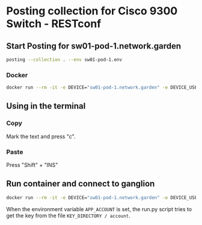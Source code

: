 # Posting collection for Cisco 9300 Switch - RESTconf


## Start Posting for sw01-pod-1.network.garden

```bash
posting --collection . --env sw01-pod-1.env
```

### Docker

```bash
docker run --rm -it -e DEVICE="sw01-pod-1.network.garden" -e DEVICE_USER="ins" -e DEVICE_PASSWORD="REPLACE_WITH_PASSWORD" ghcr.io/ubaumann/cn_posting_collection:main posting --collection . --env .env
```

## Using in the terminal

### Copy

Mark the text and press "c".

### Paste

Press "Shift" + "INS"


## Run container and connect to ganglion

```bash
docker run --rm -it -e DEVICE="sw01-pod-1.network.garden" -e DEVICE_USER="ins" -e DEVICE_PASSWORD="REPLACE_WITH_PASSWORD" -e API_SERVER="10.255.255.254:8080" -e APP_NAME=sw01 ghcr.io/ubaumann/cn_posting_collection:main
```

When the environment variable `APP_ACCOUNT` is set, the run.py script tries to get the key from the file `KEY_DIRECTORY / account`.
